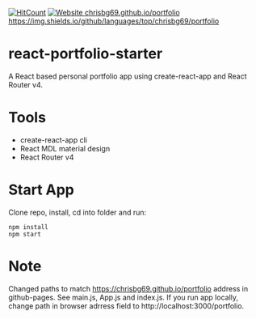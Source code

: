 [![HitCount](http://hits.dwyl.io/chrisbg69/portfolio.svg)](http://hits.dwyl.io/chrisbg69/portfolio)  [![Website chrisbg69.github.io/portfolio](https://img.shields.io/website-up-down-green-red/https/chrisbg69.github.io.svg)](https://chrisbg69.github.io/portfolio)  https://img.shields.io/github/languages/top/chrisbg69/portfolio

# react-portfolio-starter
A React based personal portfolio app using create-react-app and React Router v4.

# Tools
* create-react-app cli
* React MDL material design
* React Router v4

# Start App
Clone repo, install, cd into folder and run:
```git
npm install
npm start
```
# Note
Changed paths to match https://chrisbg69.github.io/portfolio address in github-pages.
See main.js, App.js and index.js. If you run app locally, change path in browser adrress field to http://localhost:3000/portfolio.
